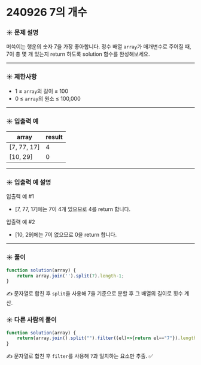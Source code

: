 # 240926 7의 개수

### ☀️ 문제 설명

머쓱이는 행운의 숫자 7을 가장 좋아합니다. 정수 배열 `array`가 매개변수로 주어질 때, 7이 총 몇 개 있는지 return 하도록 solution 함수를 완성해보세요.

---

### ☀️ **제한사항**

- 1 ≤ `array`의 길이 ≤ 100
- 0 ≤ `array`의 원소 ≤ 100,000

---

### ☀️ **입출력 예**

| array | result |
| --- | --- |
| [7, 77, 17] | 4 |
| [10, 29] | 0 |

---

### ☀️ **입출력 예 설명**

입출력 예 #1

- [7, 77, 17]에는 7이 4개 있으므로 4를 return 합니다.

입출력 예 #2

- [10, 29]에는 7이 없으므로 0을 return 합니다.

---

### ☀️ 풀이

```jsx
function solution(array) {
    return array.join('').split(7).length-1;
}
```

✍️ 문자열로 합친 후 `split`을 사용해 7을 기준으로 분할 후 그 배열의 길이로 횟수 계산.

### ☀️ 다른 사람의 풀이

```jsx
function solution(array) {
    return(array.join().split("").filter((el)=>{return el=="7"}).length)
}
```

✍️ 문자열로 합친 후 `filter`를 사용해 `7`과 일치하는 요소만 추출. ✅